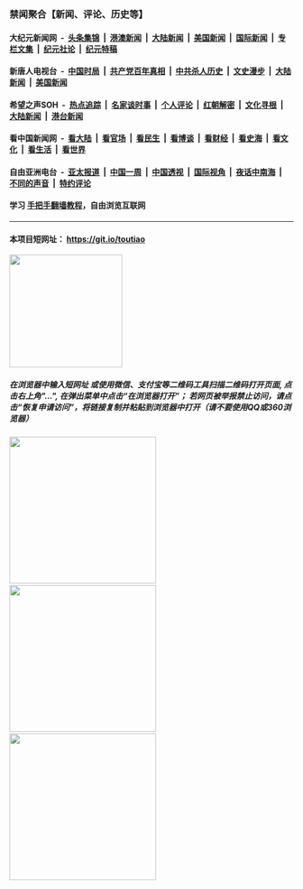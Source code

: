 ### 禁闻聚合【新闻、评论、历史等】

#### 大纪元新闻网 &nbsp;-&nbsp; [头条集锦](indexes/E头条集锦.md?t=02080622) &nbsp;|&nbsp; [港澳新闻](indexes/E港澳新闻.md?t=02080622)  &nbsp;|&nbsp; [大陆新闻](indexes/E大陆新闻.md?t=02080622) &nbsp;|&nbsp; [美国新闻](indexes/E美国新闻.md?t=02080622) &nbsp;|&nbsp; [国际新闻](indexes/E国际新闻.md?t=02080622) &nbsp;|&nbsp; [专栏文集](indexes/E专栏文集.md?t=02080622) &nbsp;|&nbsp; [纪元社论](indexes/E纪元社论.md?t=02080622) &nbsp;|&nbsp; [纪元特稿](indexes/E纪元特稿.md?t=02080622) 

#### 新唐人电视台 &nbsp;-&nbsp; [中国时局](indexes/N中国时局.md?t=02080622) &nbsp;|&nbsp; [共产党百年真相](indexes/N共产党百年真相.md?t=02080622) &nbsp;|&nbsp; [中共杀人历史](indexes/N中共杀人历史.md?t=02080622) &nbsp;|&nbsp; [文史漫步](indexes/N文史漫步.md?t=02080622) &nbsp;|&nbsp; [大陆新闻](indexes/N大陆新闻.md?t=02080622) &nbsp;|&nbsp; [美国新闻](indexes/N美国新闻.md?t=02080622)

#### 希望之声SOH &nbsp;-&nbsp; [热点追踪](indexes/H热点追踪.md?t=02080622) &nbsp;|&nbsp; [名家谈时事](indexes/H名家谈时事.md?t=02080622) &nbsp;|&nbsp; [个人评论](indexes/H个人评论.md?t=02080622)  &nbsp;|&nbsp; [红朝解密](indexes/H红朝解密.md?t=02080622) &nbsp;|&nbsp; [文化寻根](indexes/H文化寻根.md?t=02080622) &nbsp;|&nbsp; [大陆新闻](indexes/H大陆新闻.md?t=02080622) &nbsp;|&nbsp; [港台新闻](indexes/H港台新闻.md?t=02080622)

#### 看中国新闻网 &nbsp;-&nbsp; [看大陆](indexes/S看大陆.md?t=02080622) &nbsp;|&nbsp; [看官场](indexes/S看官场.md?t=02080622) &nbsp;|&nbsp; [看民生](indexes/S看民生.md?t=02080622)  &nbsp;|&nbsp; [看博谈](indexes/S看博谈.md?t=02080622) &nbsp;|&nbsp; [看财经](indexes/S看财经.md?t=02080622) &nbsp;|&nbsp; [看史海](indexes/S看史海.md?t=02080622) &nbsp;|&nbsp; [看文化](indexes/S看文化.md?t=02080622) &nbsp;|&nbsp; [看生活](indexes/S看生活.md?t=02080622) &nbsp;|&nbsp; [看世界](indexes/S看世界.md?t=02080622)

#### 自由亚洲电台 &nbsp;-&nbsp; [亚太报道](indexes/R亚太报道.md?t=02080622) &nbsp;|&nbsp; [中国一周](indexes/R中国一周.md?t=02080622) &nbsp;|&nbsp; [中国透视](indexes/R中国透视.md?t=02080622)  &nbsp;|&nbsp; [国际视角](indexes/R国际视角.md?t=02080622) &nbsp;|&nbsp; [夜话中南海](indexes/R夜话中南海.md?t=02080622) &nbsp;|&nbsp; [不同的声音](indexes/R不同的声音.md?t=02080622) &nbsp;|&nbsp; [特约评论](indexes/R特约评论.md?t=02080622)

#### 学习 [手把手翻墙教程](https://github.com/gfw-breaker/guides/wiki)，自由浏览互联网

----

#### 本项目短网址： https://git.io/toutiao
<img src="https://raw.githubusercontent.com/gfw-breaker/banned-news/master/scripts/img/qr.png" width="200px"/>  

##### 在浏览器中输入短网址 或使用微信、支付宝等二维码工具扫描二维码打开页面, 点击右上角"...", 在弹出菜单中点击“在浏览器打开”； 若网页被举报禁止访问，请点击“恢复申请访问”，将链接复制并粘贴到浏览器中打开（请不要使用QQ或360浏览器）

<img src="https://raw.githubusercontent.com/gfw-breaker/banned-news/master/scripts/img/1.png" width="260px"/> &nbsp; <img src="https://raw.githubusercontent.com/gfw-breaker/banned-news/master/scripts/img/2.png" width="260px"/> &nbsp; <img src="https://raw.githubusercontent.com/gfw-breaker/banned-news/master/scripts/img/3.png" width="260px"/>

